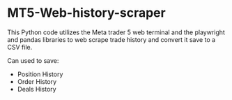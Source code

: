# MT5-Web-history-scraper
This Python code utilizes the Meta trader 5 web terminal and the playwright and pandas libraries to web scrape trade history and convert it save to a CSV file.

Can used to save:
- Position History
- Order History
- Deals History
